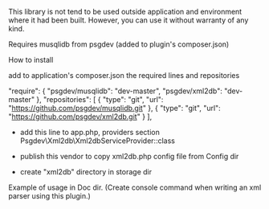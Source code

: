 This library is not tend to be used outside application and environment where it had been built. However, you can use it without warranty of any kind.

Requires musqlidb from psgdev (added to plugin's composer.json)

How to install

add to application's composer.json the required lines and repositories

"require": {
"psgdev/musqlidb": "dev-master",
"psgdev/xml2db": "dev-master"
},
"repositories": [
    {
        "type": "git",
        "url":  "https://github.com/psgdev/musqlidb.git"
    },
    {
        "type": "git",
        "url":  "https://github.com/psgdev/xml2db.git"
    }
],



- add this line to app.php, providers section
Psgdev\Xml2db\Xml2dbServiceProvider::class

- publish this vendor to copy xml2db.php config file from Config dir

- create "xml2db" directory in storage dir


Example of usage in Doc dir. 
(Create console command when writing an xml parser using this plugin.)

